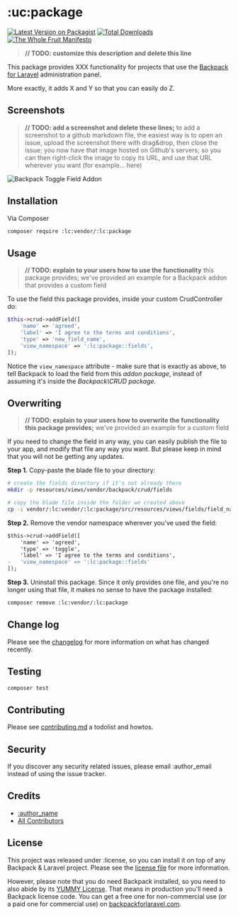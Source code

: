 # :uc:package

[![Latest Version on Packagist][ico-version]][link-packagist]
[![Total Downloads][ico-downloads]][link-downloads]
[![The Whole Fruit Manifesto](https://img.shields.io/badge/writing%20standard-the%20whole%20fruit-brightgreen)](https://github.com/the-whole-fruit/manifesto)

> **// TODO: customize this description and delete this line**

This package provides XXX functionality for projects that use the [Backpack for Laravel](https://backpackforlaravel.com/) administration panel. 

More exactly, it adds X and Y so that you can easily do Z.


## Screenshots

> **// TODO: add a screenshot and delete these lines;** 
> to add a screenshot to a github markdown file, the easiest way is to
> open an issue, upload the screenshot there with drag&drop, then close the issue;
> you now have that image hosted on Github's servers; so you can then right-click 
> the image to copy its URL, and use that URL wherever you want (for example... here)

![Backpack Toggle Field Addon](https://via.placeholder.com/600x250?text=screenshot+needed)


## Installation

Via Composer

``` bash
composer require :lc:vendor/:lc:package
```

## Usage

> **// TODO: explain to your users how to use the functionality** this package provides; 
> we've provided an example for a Backpack addon that provides a custom field

To use the field this package provides, inside your custom CrudController do:

```php
$this->crud->addField([
    'name' => 'agreed',
    'label' => 'I agree to the terms and conditions',
    'type' => 'new_field_name',
    'view_namespace' => ':lc:package::fields',
]);
```

Notice the ```view_namespace``` attribute - make sure that is exactly as above, to tell Backpack to load the field from this _addon package_, instead of assuming it's inside the _Backpack\CRUD package_.


## Overwriting

> **// TODO: explain to your users how to overwrite the functionality this package provides;**
> we've provided an example for a custom field

If you need to change the field in any way, you can easily publish the file to your app, and modify that file any way you want. But please keep in mind that you will not be getting any updates.

**Step 1.** Copy-paste the blade file to your directory:
```bash
# create the fields directory if it's not already there
mkdir -p resources/views/vendor/backpack/crud/fields

# copy the blade file inside the folder we created above
cp -i vendor/:lc:vendor/:lc:package/src/resources/views/fields/field_name.blade.php resources/views/vendor/backpack/crud/fields/field_name.blade.php
```

**Step 2.** Remove the vendor namespace wherever you've used the field:
```diff
$this->crud->addField([
    'name' => 'agreed',
    'type' => 'toggle',
    'label' => 'I agree to the terms and conditions',
-   'view_namespace' => ':lc:package::fields'
]);
```

**Step 3.** Uninstall this package. Since it only provides one file, and you're no longer using that file, it makes no sense to have the package installed:
```bash
composer remove :lc:vendor/:lc:package
```

## Change log

Please see the [changelog](changelog.md) for more information on what has changed recently.

## Testing

``` bash
composer test
```

## Contributing

Please see [contributing.md](contributing.md) a todolist and howtos.

## Security

If you discover any security related issues, please email :author_email instead of using the issue tracker.

## Credits

- [:author_name][link-author]
- [All Contributors][link-contributors]

## License

This project was released under :license, so you can install it on top of any Backpack & Laravel project. Please see the [license file](license.md) for more information. 

However, please note that you do need Backpack installed, so you need to also abide by its [YUMMY License](https://github.com/Laravel-Backpack/CRUD/blob/master/LICENSE.md). That means in production you'll need a Backpack license code. You can get a free one for non-commercial use (or a paid one for commercial use) on [backpackforlaravel.com](https://backpackforlaravel.com).


[ico-version]: https://img.shields.io/packagist/v/:lc:vendor/:lc:package.svg?style=flat-square
[ico-downloads]: https://img.shields.io/packagist/dt/:lc:vendor/:lc:package.svg?style=flat-square

[link-packagist]: https://packagist.org/packages/:lc:vendor/:lc:package
[link-downloads]: https://packagist.org/packages/:lc:vendor/:lc:package
[link-author]: https://github.com/:lc:vendor
[link-contributors]: ../../contributors
